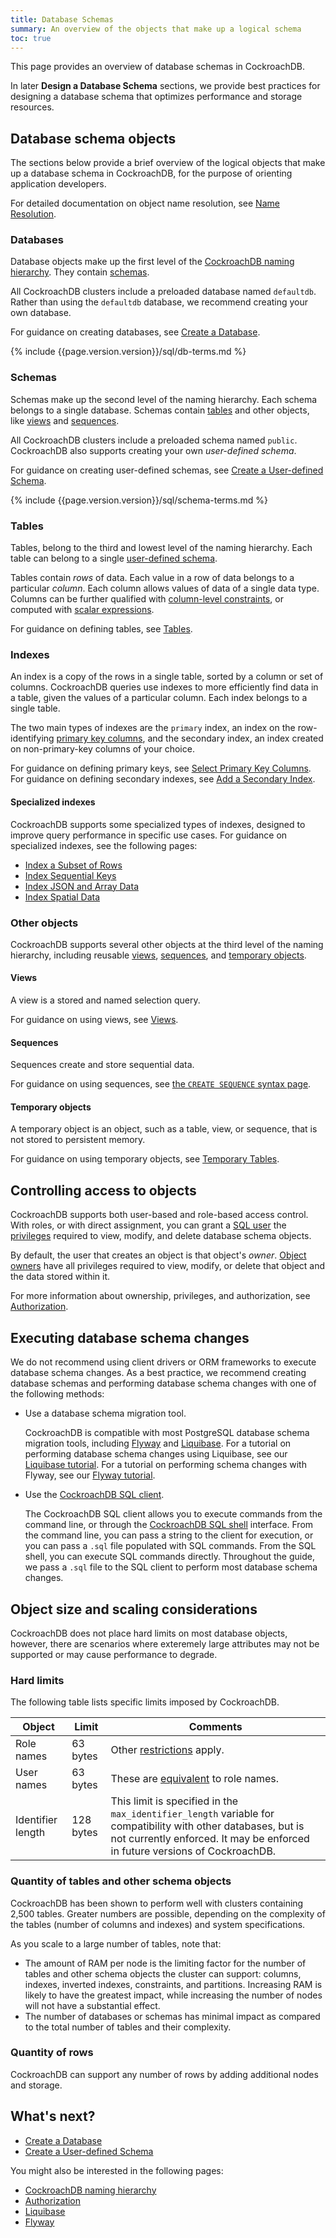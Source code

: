 ```yaml
---
title: Database Schemas
summary: An overview of the objects that make up a logical schema
toc: true
---
```


This page provides an overview of database schemas in CockroachDB.

In later **Design a Database Schema** sections, we provide best practices for designing a database schema that optimizes performance and storage resources.

## Database schema objects

The sections below provide a brief overview of the logical objects that make up a database schema in CockroachDB, for the purpose of orienting application developers.

For detailed documentation on object name resolution, see [Name Resolution](sql-name-resolution.html).

### Databases

Database objects make up the first level of the [CockroachDB naming hierarchy](sql-name-resolution.html#naming-hierarchy). They contain [schemas](#schemas).

All CockroachDB clusters include a preloaded database named `defaultdb`. Rather than using the `defaultdb` database, we recommend creating your own database.

For guidance on creating databases, see [Create a Database](schema-design-database.html).

{% include {{page.version.version}}/sql/db-terms.md %}

### Schemas

Schemas make up the second level of the naming hierarchy. Each schema belongs to a single database. Schemas contain [tables](#tables) and other objects, like [views](#views) and [sequences](#sequences).

All CockroachDB clusters include a preloaded schema named `public`. CockroachDB also supports creating your own *user-defined schema*.

For guidance on creating user-defined schemas, see [Create a User-defined Schema](schema-design-schema.html).

{% include {{page.version.version}}/sql/schema-terms.md %}

### Tables

Tables, belong to the third and lowest level of the naming hierarchy. Each table can belong to a single [user-defined schema](#schemas).

Tables contain *rows* of data. Each value in a row of data belongs to a particular *column*. Each column allows values of data of a single data type. Columns can be further qualified with [column-level constraints](constraints.html), or computed with [scalar expressions](computed-columns.html).

For guidance on defining tables, see [Tables](schema-design-table.html).

### Indexes

An index is a copy of the rows in a single table, sorted by a column or set of columns. CockroachDB queries use indexes to more efficiently find data in a table, given the values of a particular column. Each index belongs to a single table.

The two main types of indexes are the `primary` index, an index on the row-identifying [primary key columns](primary-key.html), and the secondary index, an index created on non-primary-key columns of your choice.

For guidance on defining primary keys, see [Select Primary Key Columns](schema-design-table.html#select-primary-key-columns). For guidance on defining secondary indexes, see [Add a Secondary Index](schema-design-indexes.html).

#### Specialized indexes

CockroachDB supports some specialized types of indexes, designed to improve query performance in specific use cases. For guidance on specialized indexes, see the following pages:

- [Index a Subset of Rows](partial-indexes.html)
- [Index Sequential Keys](hash-sharded-indexes.html)
- [Index JSON and Array Data](inverted-indexes.html)
- [Index Spatial Data](spatial-indexes.html)

### Other objects

CockroachDB supports several other objects at the third level of the naming hierarchy, including reusable [views](#views), [sequences](#sequences), and [temporary objects](#temporary-objects).

#### Views

A view is a stored and named selection query.

For guidance on using views, see [Views](views.html).

#### Sequences

Sequences create and store sequential data.

For guidance on using sequences, see [the `CREATE SEQUENCE` syntax page](create-sequence.html).

#### Temporary objects

A temporary object is an object, such as a table, view, or sequence, that is not stored to persistent memory.

For guidance on using temporary objects, see [Temporary Tables](temporary-tables.html).

## Controlling access to objects

CockroachDB supports both user-based and role-based access control. With roles, or with direct assignment, you can grant a [SQL user](authorization.html#users) the [privileges](authorization.html#privileges) required to view, modify, and delete database schema objects.

By default, the user that creates an object is that object's *owner*. [Object owners](authorization.html#object-ownership) have all privileges required to view, modify, or delete that object and the data stored within it.

For more information about ownership, privileges, and authorization, see [Authorization](authorization.html).

## Executing database schema changes

We do not recommend using client drivers or ORM frameworks to execute database schema changes. As a best practice, we recommend creating database schemas and performing database schema changes with one of the following methods:

- Use a database schema migration tool.

    CockroachDB is compatible with most PostgreSQL database schema migration tools, including [Flyway](https://flywaydb.org/) and [Liquibase](https://www.liquibase.com). For a tutorial on performing database schema changes using Liquibase, see our [Liquibase tutorial](liquibase.html). For a tutorial on performing schema changes with Flyway, see our [Flyway tutorial](flyway.html).

- Use the [CockroachDB SQL client](cockroach-sql.html#execute-sql-statements-from-a-file).

    The CockroachDB SQL client allows you to execute commands from the command line, or through the [CockroachDB SQL shell](cockroach-sql.html#sql-shell) interface. From the command line, you can pass a string to the client for execution, or you can pass a `.sql` file populated with SQL commands. From the SQL shell, you can execute SQL commands directly. Throughout the guide, we pass a `.sql` file to the SQL client to perform most database schema changes.

## Object size and scaling considerations

CockroachDB does not place hard limits on most database objects, however, there are scenarios where exteremely large attributes may not be supported or may cause performance to degrade.

### Hard limits

The following table lists specific limits imposed by CockroachDB.

| Object | Limit | Comments |
| --- | --- | --- |
| Role names | 63 bytes | Other [restrictions](create-role.html#role-name-limitations) apply. |
| User names | 63 bytes | These are [equivalent](create-user.html) to role names. |
| Identifier length | 128 bytes | This limit is specified in the `max_identifier_length` variable for compatibility with other databases, but is not currently enforced. It may be enforced in future versions of CockroachDB. | 

### Quantity of tables and other schema objects

CockroachDB has been shown to perform well with clusters containing 2,500 tables. Greater numbers are possible, depending on the complexity of the tables (number of columns and indexes) and system specifications.

As you scale to a large number of tables, note that:

- The amount of RAM per node is the limiting factor for the number of tables and other schema objects the cluster can support: columns, indexes, inverted indexes, constraints, and partitions. Increasing RAM is likely to have the greatest impact, while increasing the number of nodes will not have a substantial effect.
- The number of databases or schemas has minimal impact as compared to the total number of tables and their complexity.

### Quantity of rows

CockroachDB can support any number of rows by adding additional nodes and storage.

## What's next?

- [Create a Database](schema-design-database.html)
- [Create a User-defined Schema](schema-design-database.html)

You might also be interested in the following pages:

- [CockroachDB naming hierarchy](sql-name-resolution.html#naming-hierarchy)
- [Authorization](authorization.html)
- [Liquibase](liquibase.html)
- [Flyway](flyway.html)
